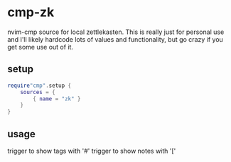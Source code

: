 # cmp-zk
nvim-cmp source for local zettlekasten. This is really just for personal use and I'll likely hardcode lots of values and functionality, but go crazy if you get some use out of it.

## setup
```lua
require"cmp".setup {
    sources = {
        { name = "zk" }
    }
}
```

## usage
trigger to show tags with '#'
trigger to show notes with '['
